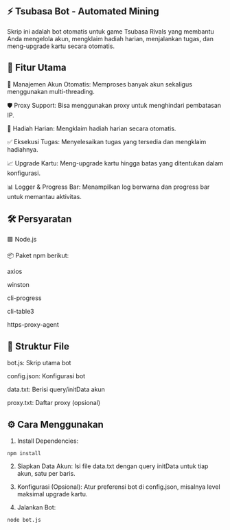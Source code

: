 ## ⚡ Tsubasa Bot - Automated Mining

Skrip ini adalah bot otomatis untuk game Tsubasa Rivals yang membantu Anda mengelola akun, mengklaim hadiah harian, menjalankan tugas, dan meng-upgrade kartu secara otomatis.

## 🚀 Fitur Utama

🧠 Manajemen Akun Otomatis: Memproses banyak akun sekaligus menggunakan multi-threading.

🛡️ Proxy Support: Bisa menggunakan proxy untuk menghindari pembatasan IP.

🎁 Hadiah Harian: Mengklaim hadiah harian secara otomatis.

✅ Eksekusi Tugas: Menyelesaikan tugas yang tersedia dan mengklaim hadiahnya.

📈 Upgrade Kartu: Meng-upgrade kartu hingga batas yang ditentukan dalam konfigurasi.

📊 Logger & Progress Bar: Menampilkan log berwarna dan progress bar untuk memantau aktivitas.


## 🛠️ Persyaratan

🟩 Node.js

📦 Paket npm berikut:

axios

winston

cli-progress

cli-table3

https-proxy-agent



## 📂 Struktur File

bot.js: Skrip utama bot

config.json: Konfigurasi bot

data.txt: Berisi query/initData akun

proxy.txt: Daftar proxy (opsional)


## ⚙️ Cara Menggunakan

1. Install Dependencies:


```
npm install
```

2. Siapkan Data Akun:
Isi file data.txt dengan query initData untuk tiap akun, satu per baris.


3. Konfigurasi (Opsional):
Atur preferensi bot di config.json, misalnya level maksimal upgrade kartu.


4. Jalankan Bot:

```
node bot.js
```


